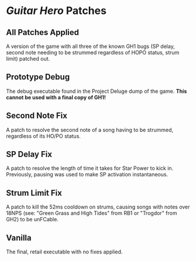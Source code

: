 # *Guitar Hero* Patches

## All Patches Applied
A version of the game with all three of the known GH1 bugs (SP delay, second note needing to be strummed regardless of HOPO status, strum limit) patched out.

## Prototype Debug
The debug executable found in the Project Deluge dump of the game. **This cannot be used with a final copy of GH1!**

## Second Note Fix
A patch to resolve the second note of a song having to be strummed, regardless of its HO/PO status.

## SP Delay Fix
A patch to resolve the length of time it takes for Star Power to kick in. Previously, pausing was used to make SP activation instantaneous.

## Strum Limit Fix
A patch to kill the 52ms cooldown on strums, causing songs with notes over 18NPS (see: "Green Grass and High Tides" from RB1 or "Trogdor" from GH2) to be unFCable.

## Vanilla
The final, retail executable with no fixes applied.